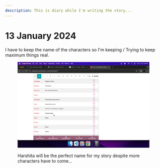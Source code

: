 ```yaml
---
description: This is diary while I'm writing the story...
---
```


# 13 January 2024





I have to keep the name of the characters so I'm keeping / Trying to keep maximum things real.







<figure><img src="../.gitbook/assets/image (2).png" alt=""><figcaption><p>Harshita will be the perfect name for my story despite more characters have to come...</p></figcaption></figure>

<figure><img src="../.gitbook/assets/Screenshot 2024-01-13 at 6.43.51 PM.png" alt=""><figcaption></figcaption></figure>
